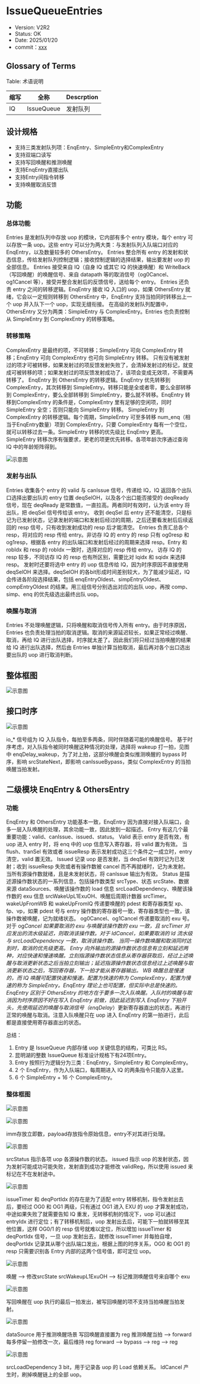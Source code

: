 # IssueQueueEntries

- Version: V2R2
- Status: OK
- Date: 2025/01/20
- commit：[xxx](https://github.com/OpenXiangShan/XiangShan/tree/xxx)

## Glossary of Terms

Table: 术语说明

| 缩写  | 全称         | Descrption |
| --- | ---------- | ---------- |
| IQ  | IssueQueue | 发射队列       |


## 设计规格

- 支持三类发射队列项：EnqEntry、SimpleEntry和ComplexEntry
- 支持双端口读写
- 支持写回唤醒和推测唤醒
- 支持EnqEntry直接出队
- 支持Entry间指令转移
- 支持唤醒取消反馈

## 功能

### 总体功能

Entries 是发射队列中存放 uop 的模块，它内部有多个 entry 模块，每个 entry 可以存放一条 uop。这些 entry
可以分为两大类：与发射队列入队端口对应的 EnqEntry，以及数量较多的 OthersEntry。 Entries 整合所有 entry
的发射和状态信息，传给发射队列控制逻辑；接收控制逻辑的选择结果，输出要发射 uop 的全部信息。 Entries 接受来自 IQ（自身 IQ 或其它 IQ
的快速唤醒）和 WriteBack（写回唤醒）的唤醒信号、来自 datapath 等的取消信号（og0Cancel、og1Cancel
等），接受并整合发射后的反馈信号，送给每个 entry。 Entries 还负责 entry 之间的转移逻辑。EnqEntry 接收 IQ 入口的 uop，如果
OthersEntry 就绪，它会以一定规则转移到 OthersEntry 中，EnqEntry 支持当拍同时转移出上一个 uop 并入队下一个
uop，实现无缝衔接。 在高级的发射队列配置中，OthersEntry 又分为两类：SimpleEntry 与 ComplexEntry。Entries
也负责控制从 SimpleEntry 到 ComplexEntry 的转移策略。

### 转移策略
ComplexEntry 是最终的项，不可转移；SimpleEntry 可向 ComplexEntry 转移；EnqEntry 可向 ComplexEntry
也可向 SimpleEntry 转移。
只有没有被发射过的项才可被转移，如果发射过的项反馈发射失败了，会清掉发射过的标记，就变成可被转移的项；如果发射过的项反馈发射成功了，该项会变成无效项，不需要再转移了。
EnqEntry 到 OthersEntry 的转移逻辑。EnqEntry 优先转移到 ComplexEntry，其次转移到
SimpleEntry。转移只能是全或者零，要么全部转移到 ComplexEntry，要么全部转移到 SimpleEntry，要么就不转移。EnqEntry
转移到ComplexEntry 的条件是，ComplexEntry 里有足够的空闲项，同时 SimpleEntry 全空；否则只能向 SimpleEntry
转移。 SimpleEntry 到 ComplexEntry 的转移逻辑。每个周期，SimpleEntry 可至多转移
num_enq（相当于EnqEntry数量）项到 ComplexEntry，只要 ComplexEntry
每有一个空位，就可以转移过去一条。SimpleEntry 转移的优先级比 EnqEntry 更高。SimpleEntry
转移次序有强要求，更老的项更优先转移。各项年龄次序通过查询 IQ 中的年龄矩阵得到。

![示意图](./figure/Entires_trans.svg)

### 发射与出队
Entries 收集各个 entry 的 valid 与 canIssue 信号，传递给 IQ，IQ 返回各个出队口选择出要出队的 entry 位置
deqSelOH，以及各个出口能否接受的 deqReady 信号，现在 deqReady 是常数值，一直拉高。两者同时有效时，认为该 entry 将出队，把
deqSel 信号传给该 entry。 收到 deqSel 后 entry
还不能清空，只是标记为已发射状态，记录发射的端口和发射后经过的周期，之后还要看发射后后续返回的 resp 信号，只有收到发射成功的 resp 后才能清空。
Entries 负责汇总各个 resp，将对应的 resp 传给 entry。非访存 IQ 的 entry 的 resp 只有 og0resp 和
og1resp，根据各 entry 的出队端口和发射后经过的周期来选择 resp。Entry 和 robIdx 和 resp 的 robIdx
一致时，选择对应的 resp 传给 entry。 访存 IQ 的 resp 较多，不同访存 IQ 的 resp 也有所区别，需要比对 lqidx 和 sqidx
来选择 resp。 发射时还要将选中 entry 的 uop 信息传给 IQ，因为时序原因不直接使用 deqSelOH 来选择。deqSelOH
的各bit形成时间差别较大，为了能减少延迟，IQ 会传进各阶段选择结果，包括
enqEntryOldest、simpEntryOldest、compEntryOldest 的结果。用三组信号分别选出对应的出队 uop，再按
comp、simp、enq 的优先级选出最终出队 uop。

### 唤醒与取消
Entries 不处理唤醒逻辑，只将唤醒和取消信号传入所有 entry。由于时序原因，Entries
也负责处理当拍的取消逻辑。取消的来源延迟较长，如果正常经过唤醒、取消，再给 IQ 进行出队选择，时序就太差了。因此我们将只经过当拍唤醒的结果给 IQ
进行出队选择，然后由 Entries 单独计算当拍取消，最后再对各个出口选出要出队的 uop 进行取消判断。

## 整体框图

![示意图](./figure/Entires_top.svg)

## 接口时序

![示意图](./figure/Entires_signal.png)

io_* 信号组为 IQ 入队指令，每拍至多两条，同时伴随着可能的唤醒信号。 基于时序考虑，对入队指令被同时唤醒这种情况的处理，选择将 wakeup
打一拍，见图中 enqDelay_wakeup，为了对上拍，这部分唤醒会类似推测唤醒的 bypass 时序，影响 srcStateNext，即影响
canIssueBypass，类似 ComplexEntry 的当拍唤醒当拍发射。

## 二级模块 EnqEntry & OthersEntry

### 功能

EnqEntry 和 OthersEntry 功能基本一致，EnqEntry 因为直接对接入队端口，会多一层入队唤醒的处理，其余功能一致，因此放到一起描述。
Entry 有这几个最重要功能：valid、canIssue、issued、status。 Valid 表示 entry 是否有效，有 uop 进入 entry
时，将 enq 中的 uop 信息写入寄存器，将 valid 置为有效。 当 flush、tranSel 有效或者 issueResp
表示发射成功这三个条件之一成立时，entry 清空，valid 置无效。 Issued 记录 uop 是否发射，当 deqSel 有效时记为已发射；收到
issueResp 失败或者有操作数被 cancel 而不再就绪时，记为未发射。 当所有源操作数就绪，且是未发射状态，将 canIssue 输出为有效。
Status 是描述源操作数状态的一系列信息，包括操作数类型 srcType、状态 srcState、数据来源 dataSources、唤醒该操作数的 load
信息 srcLoadDependency、唤醒该操作数的 exu 信息 srcWakeUpL1ExuOH、唤醒后周期计数器 srcTimer。
wakeUpFromWB 和 wakeUpFromIQ 传递要唤醒的 pdest 和寄存器类型 xp、fp、vp，如果 pdest 号与 entry
操作数的寄存器号一致，寄存器类型也一致，该操作数被唤醒，记为就绪状态。 og0Cancel、og1Cancel 传递要取消的 exu 号。对于
og*Cancel 如果要取消的 exu 与唤醒该操作数的 exu 一致，且 srcTimer 对应发出的流水级延迟，则取消该操作数。对于
ldCancel，如果要取消的 ld 流水级与 srcLoadDependency 一致，取消该操作数。 当同一操作数唤醒和取消同时达到时，取消的优先级更高。
Entry
向外输出的源操作数状态信息有立刻和延迟两种，对应快速和慢速唤醒。立刻指源操作数状态信息从寄存器获取后，经过上述唤醒与取消更新状态之后当拍立刻输出；延迟指源操作数状态信息经过上述唤醒与取消更新状态之后，写回寄存器，下一拍才能从寄存器输出。
WB 唤醒总是慢速的，而 IQ 唤醒可配置快速和慢速。配置为快速的称为 ComplexEntry，配置为慢速的称为 SimpleEntry。EnqEntry
理论上也可配置，但实际中总是快速的。 EnqEntry 区别于 OthersEntry 的地方在于要多一次入队唤醒。入队时的唤醒与取消因为时序原因不好在写入
EnqEntry 前做，因此延迟到写入 EnqEntry
下拍开头，先使用延迟的唤醒与取消信号（enqDelay*）更新寄存器直出的状态，再进行正常的唤醒与取消。注意入队唤醒只在 uop 进入 EnqEntry
的第一拍进行，此后都是直接使用寄存器直出的状态。

总结：
1. Entry 是 IssueQueue 内部存储 uop 关键信息的结构，可类比 RS。
2. 昆明湖的整数 IssueQueue 标准设计规格下有24项Entry。
3. Entry 按照行为逻辑分为三类：EnqEntry，SimpleEntry 和 ComplexEntry。
4. 2 个 EnqEntry，作为入队端口，每周期进入 IQ 的两条指令只能存入这里。
5. 6 个 SimpleEntry + 16 个 ComplexEntry。

### 整体框图

![示意图](./figure/Entires_valid.svg)

![示意图](./figure/Entires_entryReg.svg)

imm存放立即数，payload存放指令原始信息，entry不对其进行处理。

![示意图](./figure/Entires_status.svg)

srcStatus 指示各项 uop 各源操作数的状态。 issued 指示 uop 的发射状态，因为发射可能成功可能失败，发射直到成功才能修改
validReg，所以使用 issued 来标记在不在发射途中。

![示意图](./figure/Entires_issueTimer.svg)

issueTimer 和 deqPortIdx 的存在是为了适配 entry 转移机制，指令发射出去后，要经过 OG0 和 OG1 两级，只有通过 OG1 进入
EXU 的 uop 才算发射成功，中途如果失败了就需要告知 IQ 重发，无转移机制的情况下，uop 可以通过 entryIdx 进行定位；有了转移机制后，uop
发射出去后，可能下一拍就转移至其他位置，这样 OG0/1 的 resp 信号就难以定位，所以增加 issueTimer 和 deqPortIdx 信号，一旦
uop 发射出去，就修改 issueTimer 并每拍自增，deqPortIdx 记录其从哪个出队端口发出，根据上图的时序关系，OG0 和 OG1 的 resp
只需要识别各 Entry 内部的这两个信号值，即可定位 uop。

![示意图](./figure/Entires_srcStatus.svg)

唤醒 --> 修改srcState srcWakeupL1ExuOH --> 标记推测唤醒信号来自哪个 exu

![示意图](./figure/Entires_WBwakeup.svg)

写回唤醒在 uop 执行的最后一拍发出，被写回唤醒的项不支持当拍唤醒当拍发射。

![示意图](./figure/Entires_wakeup.svg)

dataSource 用于推测唤醒场景 写回唤醒直接置为 reg 推测唤醒当拍 --> forward 每多停留一拍修改一次，最后维持 reg forward
--> bypass --> reg --> reg

![示意图](./figure/Entires_ldcancel.svg)

srcLoadDependency 3 bit，用于记录各 uop 的 Load 依赖关系。 ldCancel 产生时，刷掉唤醒链上的全部 uop。

